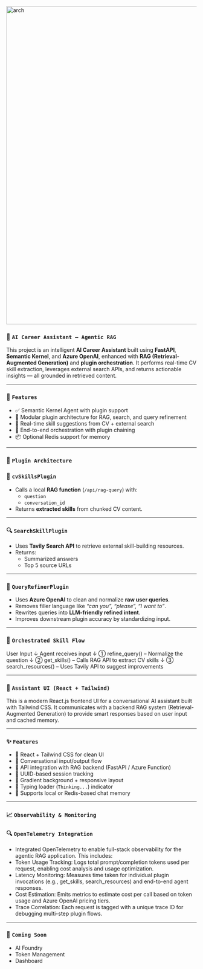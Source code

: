<img width="1071" height="842" alt="arch" src="https://github.com/user-attachments/assets/1bb721ad-57f2-4e9e-9e78-f15d38db7fc5" />


### 💼 `AI Career Assistant – Agentic RAG`


This project is an intelligent **AI Career Assistant** built using **FastAPI**, **Semantic Kernel**, and **Azure OpenAI**, enhanced with **RAG (Retrieval-Augmented Generation)** and **plugin orchestration**.
It performs real-time CV skill extraction, leverages external search APIs, and returns actionable insights — all grounded in retrieved content.

---

### 🔧 `Features`

- ✅ Semantic Kernel Agent with plugin support
- 🔌 Modular plugin architecture for RAG, search, and query refinement
- 📡 Real-time skill suggestions from CV + external search
- 🔁 End-to-end orchestration with plugin chaining
- 📦 Optional Redis support for memory

---

### 🧠 `Plugin Architecture`

### 📄 `cvSkillsPlugin`

- Calls a local **RAG function** (`/api/rag-query`) with:
  - `question`
  - `conversation_id`
- Returns **extracted skills** from chunked CV content.

---

### 🔍 `SearchSkillPlugin`

- Uses **Tavily Search API** to retrieve external skill-building resources.
- Returns:
  - Summarized answers
  - Top 5 source URLs

---

### 🧹 `QueryRefinerPlugin`

- Uses **Azure OpenAI** to clean and normalize **raw user queries**.
- Removes filler language like _“can you”, “please”, “I want to”_.
- Rewrites queries into **LLM-friendly refined intent**.
- Improves downstream plugin accuracy by standardizing input.

---

### 🔁 `Orchestrated Skill Flow`

User Input
↓
Agent receives input
↓
➀ refine_query() – Normalize the question
↓
➁ get_skills() – Calls RAG API to extract CV skills
↓
➂ search_resources() – Uses Tavily API to suggest improvements

---

### 🤖 `Assistant UI (React + Tailwind)`

This is a modern React.js frontend UI for a conversational AI assistant built with Tailwind CSS. It communicates with a backend RAG system (Retrieval-Augmented Generation) 
to provide smart responses based on user input and cached memory.

---

### ✨ `Features`

- 🔹 React + Tailwind CSS for clean UI
- 🔹 Conversational input/output flow
- 🔹 API integration with RAG backend (FastAPI / Azure Function)
- 🔹 UUID-based session tracking
- 🔹 Gradient background + responsive layout
- 🔹 Typing loader (`Thinking...`) indicator
- 🔹 Supports local or Redis-based chat memory

---

### 📈 `Observability & Monitoring`

### 🔍 `OpenTelemetry Integration`
- Integrated OpenTelemetry to enable full-stack observability for the agentic RAG application. This includes:
- Token Usage Tracking: Logs total prompt/completion tokens used per request, enabling cost analysis and usage optimization.
- Latency Monitoring: Measures time taken for individual plugin invocations (e.g., get_skills, search_resources) and end-to-end agent responses.
- Cost Estimation: Emits metrics to estimate cost per call based on token usage and Azure OpenAI pricing tiers.
- Trace Correlation: Each request is tagged with a unique trace ID for debugging multi-step plugin flows.

---

### 📌 `Coming Soon`
- AI Foundry
- Token Management
- Dashboard
